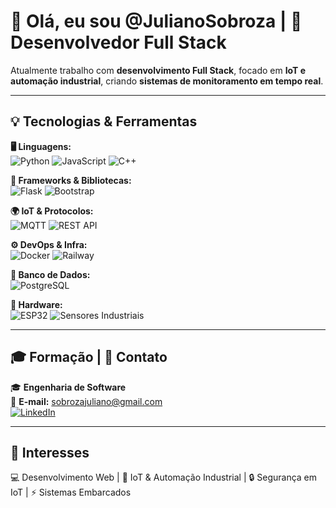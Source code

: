 # 👋 Olá, eu sou @JulianoSobroza | 🌱 Desenvolvedor Full Stack  

Atualmente trabalho com **desenvolvimento Full Stack**, focado em **IoT e automação industrial**, criando **sistemas de monitoramento em tempo real**.  

---

## 💡 Tecnologias & Ferramentas  

**🖥️ Linguagens:**  
![Python](https://img.shields.io/badge/Python-3776AB?style=for-the-badge&logo=python&logoColor=white) 
![JavaScript](https://img.shields.io/badge/JavaScript-F7DF1E?style=for-the-badge&logo=javascript&logoColor=black) 
![C++](https://img.shields.io/badge/C++-00599C?style=for-the-badge&logo=c%2B%2B&logoColor=white)  

**🚀 Frameworks & Bibliotecas:**  
![Flask](https://img.shields.io/badge/Flask-000000?style=for-the-badge&logo=flask&logoColor=white) 
![Bootstrap](https://img.shields.io/badge/Bootstrap-7952B3?style=for-the-badge&logo=bootstrap&logoColor=white)  

**🌍 IoT & Protocolos:**  
![MQTT](https://img.shields.io/badge/MQTT-660066?style=for-the-badge&logo=mqtt&logoColor=white) 
![REST API](https://img.shields.io/badge/REST-02569B?style=for-the-badge&logo=rest&logoColor=white)  

**⚙️ DevOps & Infra:**  
![Docker](https://img.shields.io/badge/Docker-2496ED?style=for-the-badge&logo=docker&logoColor=white) 
![Railway](https://img.shields.io/badge/Railway-0B0D0E?style=for-the-badge&logo=railway&logoColor=white)  

**💾 Banco de Dados:**  
![PostgreSQL](https://img.shields.io/badge/PostgreSQL-336791?style=for-the-badge&logo=postgresql&logoColor=white)  

**🔩 Hardware:**  
![ESP32](https://img.shields.io/badge/ESP32-000000?style=for-the-badge&logo=espressif&logoColor=white) 
![Sensores Industriais](https://img.shields.io/badge/Sensores%20Industriais-4CAF50?style=for-the-badge)  

---

## 🎓 Formação | 📌 Contato  

🎓 **Engenharia de Software**  
📧 **E-mail:** [sobrozajuliano@gmail.com](mailto:sobrozajuliano@gmail.com)  
[![LinkedIn](https://img.shields.io/badge/LinkedIn-Juliano%20Sobroza-blue?style=for-the-badge&logo=linkedin)](https://www.linkedin.com/in/juliano-sobroza/)  

---

## 🌟 Interesses  

💻 Desenvolvimento Web | 🔗 IoT & Automação Industrial | 🔒 Segurança em IoT | ⚡ Sistemas Embarcados  
